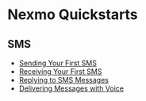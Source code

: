 # Nexmo Quickstarts

## SMS

- [Sending Your First SMS](./sms/send)
- [Receiving Your First SMS](./sms/receive)
- [Replying to SMS Messages](./sms/reply)
- [Delivering Messages with Voice](./tts)